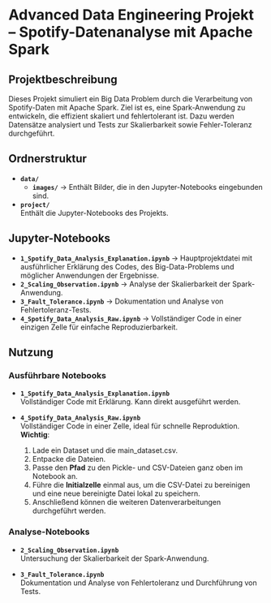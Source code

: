 # Advanced Data Engineering Projekt – Spotify-Datenanalyse mit Apache Spark

## Projektbeschreibung
Dieses Projekt simuliert ein Big Data Problem durch die Verarbeitung von Spotify-Daten mit Apache Spark. Ziel ist es, eine Spark-Anwendung zu entwickeln, die effizient skaliert und fehlertolerant ist. Dazu werden Datensätze analysiert und Tests zur Skalierbarkeit sowie Fehler-Toleranz durchgeführt.

## Ordnerstruktur
- **`data/`**  
  - **`images/`** → Enthält Bilder, die in den Jupyter-Notebooks eingebunden sind.  
- **`project/`**  
  Enthält die Jupyter-Notebooks des Projekts.

## Jupyter-Notebooks
- **`1_Spotify_Data_Analysis_Explanation.ipynb`** → Hauptprojektdatei mit ausführlicher Erklärung des Codes, des Big-Data-Problems und möglicher Anwendungen der Ergebnisse.  
- **`2_Scaling_Observation.ipynb`** → Analyse der Skalierbarkeit der Spark-Anwendung.  
- **`3_Fault_Tolerance.ipynb`** → Dokumentation und Analyse von Fehlertoleranz-Tests.  
- **`4_Spotify_Data_Analysis_Raw.ipynb`** → Vollständiger Code in einer einzigen Zelle für einfache Reproduzierbarkeit.  

## Nutzung

### Ausführbare Notebooks
- **`1_Spotify_Data_Analysis_Explanation.ipynb`**  
  Vollständiger Code mit Erklärung. Kann direkt ausgeführt werden.  

- **`4_Spotify_Data_Analysis_Raw.ipynb`**  
  Vollständiger Code in einer Zelle, ideal für schnelle Reproduktion. **Wichtig**:  
  1. Lade ein Dataset und die main_dataset.csv.
  2. Entpacke die Dateien.
  3. Passe den **Pfad** zu den Pickle- und CSV-Dateien ganz oben im Notebook an.  
  4. Führe die **Initialzelle** einmal aus, um die CSV-Datei zu bereinigen und eine neue bereinigte Datei lokal zu speichern.  
  5. Anschließend können die weiteren Datenverarbeitungen durchgeführt werden.  

### Analyse-Notebooks
- **`2_Scaling_Observation.ipynb`**  
  Untersuchung der Skalierbarkeit der Spark-Anwendung.  

- **`3_Fault_Tolerance.ipynb`**  
  Dokumentation und Analyse von Fehlertoleranz und Durchführung von Tests.  
